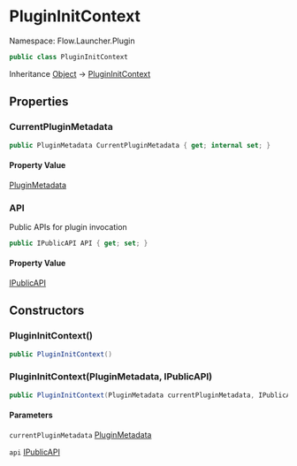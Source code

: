 # PluginInitContext

Namespace: Flow.Launcher.Plugin



```csharp
public class PluginInitContext
```

Inheritance [Object](https://docs.microsoft.com/en-us/dotnet/api/system.object) → [PluginInitContext](plugininitcontext.md)

## Properties

### **CurrentPluginMetadata**



```csharp
public PluginMetadata CurrentPluginMetadata { get; internal set; }
```

#### Property Value

[PluginMetadata](pluginmetadata.md)<br>

### **API**

Public APIs for plugin invocation

```csharp
public IPublicAPI API { get; set; }
```

#### Property Value

[IPublicAPI](ipublicapi.md)<br>

## Constructors

### **PluginInitContext()**



```csharp
public PluginInitContext()
```

### **PluginInitContext(PluginMetadata, IPublicAPI)**



```csharp
public PluginInitContext(PluginMetadata currentPluginMetadata, IPublicAPI api)
```

#### Parameters

`currentPluginMetadata` [PluginMetadata](pluginmetadata.md)<br>

`api` [IPublicAPI](ipublicapi.md)<br>
